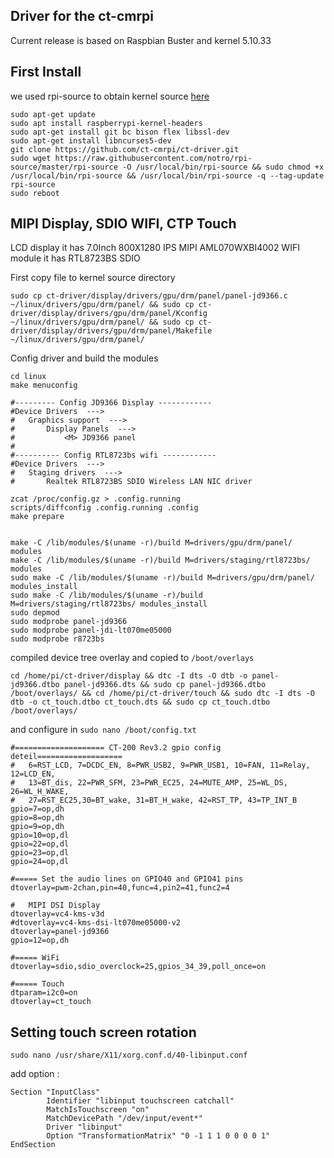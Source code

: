 ## Driver for the ct-cmrpi 

Current release is based on Raspbian Buster and kernel 5.10.33

## First Install 
we used rpi-source to obtain kernel source [here](https://github.com/RPi-Distro/rpi-source)
```
sudo apt-get update
sudo apt install raspberrypi-kernel-headers
sudo apt-get install git bc bison flex libssl-dev
sudo apt-get install libncurses5-dev
git clone https://github.com/ct-cmrpi/ct-driver.git
sudo wget https://raw.githubusercontent.com/notro/rpi-source/master/rpi-source -O /usr/local/bin/rpi-source && sudo chmod +x /usr/local/bin/rpi-source && /usr/local/bin/rpi-source -q --tag-update
rpi-source
sudo reboot
```
 
## MIPI Display, SDIO WIFI, CTP Touch
LCD display it has 7.0Inch 800X1280 IPS MIPI AML070WXBI4002
WIFI module it has RTL8723BS SDIO

First copy file to kernel source directory
```
sudo cp ct-driver/display/drivers/gpu/drm/panel/panel-jd9366.c ~/linux/drivers/gpu/drm/panel/ && sudo cp ct-driver/display/drivers/gpu/drm/panel/Kconfig ~/linux/drivers/gpu/drm/panel/ && sudo cp ct-driver/display/drivers/gpu/drm/panel/Makefile ~/linux/drivers/gpu/drm/panel/
```

Config driver and build the modules

```
cd linux
make menuconfig

#--------- Config JD9366 Display ------------
#Device Drivers  --->
#	Graphics support  --->
#		Display Panels  --->  
#			<M> JD9366 panel
#			
#---------- Config RTL8723bs wifi ------------
#Device Drivers  --->
#	Staging drivers  --->
#		Realtek RTL8723BS SDIO Wireless LAN NIC driver	

zcat /proc/config.gz > .config.running
scripts/diffconfig .config.running .config
make prepare


make -C /lib/modules/$(uname -r)/build M=drivers/gpu/drm/panel/ modules
make -C /lib/modules/$(uname -r)/build M=drivers/staging/rtl8723bs/ modules
sudo make -C /lib/modules/$(uname -r)/build M=drivers/gpu/drm/panel/ modules_install
sudo make -C /lib/modules/$(uname -r)/build M=drivers/staging/rtl8723bs/ modules_install
sudo depmod
sudo modprobe panel-jd9366
sudo modprobe panel-jdi-lt070me05000
sudo modprobe r8723bs
```

compiled device tree overlay and copied to `/boot/overlays` 

```
cd /home/pi/ct-driver/display && dtc -I dts -O dtb -o panel-jd9366.dtbo panel-jd9366.dts && sudo cp panel-jd9366.dtbo /boot/overlays/ && cd /home/pi/ct-driver/touch && sudo dtc -I dts -O dtb -o ct_touch.dtbo ct_touch.dts && sudo cp ct_touch.dtbo /boot/overlays/
```
and configure in `sudo nano /boot/config.txt`

```
#==================== CT-200 Rev3.2 gpio config deteil===================
#	6=RST_LCD, 7=DCDC_EN, 8=PWR_USB2, 9=PWR_USB1, 10=FAN, 11=Relay, 12=LCD_EN, 
#	13=BT_dis, 22=PWR_SFM, 23=PWR_EC25, 24=MUTE_AMP, 25=WL_DS, 26=WL_H_WAKE, 
#	27=RST_EC25,30=BT_wake, 31=BT_H_wake, 42=RST_TP, 43=TP_INT_B
gpio=7=op,dh 
gpio=8=op,dh
gpio=9=op,dh
gpio=10=op,dl
gpio=22=op,dl
gpio=23=op,dl
gpio=24=op,dl

#===== Set the audio lines on GPIO40 and GPIO41 pins
dtoverlay=pwm-2chan,pin=40,func=4,pin2=41,func2=4

#	MIPI DSI Display
dtoverlay=vc4-kms-v3d
#dtoverlay=vc4-kms-dsi-lt070me05000-v2
dtoverlay=panel-jd9366
gpio=12=op,dh

#===== WiFi
dtoverlay=sdio,sdio_overclock=25,gpios_34_39,poll_once=on

#===== Touch
dtparam=i2c0=on
dtoverlay=ct_touch
```

## Setting touch screen rotation
```
sudo nano /usr/share/X11/xorg.conf.d/40-libinput.conf
```
add option :
```
Section "InputClass"
        Identifier "libinput touchscreen catchall"
        MatchIsTouchscreen "on"
        MatchDevicePath "/dev/input/event*"
        Driver "libinput"
        Option "TransformationMatrix" "0 -1 1 1 0 0 0 0 1"
EndSection
```


